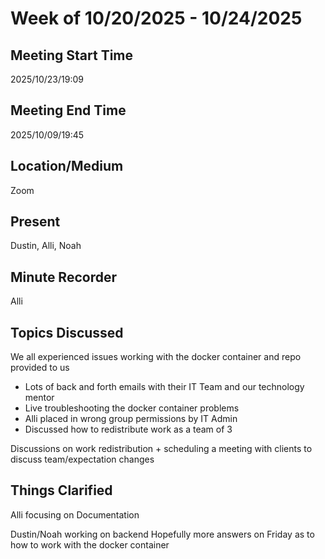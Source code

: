 # Week of 10/20/2025 - 10/24/2025

## Meeting Start Time

2025/10/23/19:09

## Meeting End Time

2025/10/09/19:45

## Location/Medium

Zoom

## Present

Dustin, Alli, Noah

## Minute Recorder

Alli

## Topics Discussed

We all experienced issues working with the docker container and repo provided to us
- Lots of back and forth emails with their IT Team and our technology mentor
- Live troubleshooting the docker container problems
- Alli placed in wrong group permissions by IT Admin
- Discussed how to redistribute work as a team of 3

Discussions on work redistribution + scheduling a meeting with clients to discuss team/expectation changes


## Things Clarified

Alli focusing on Documentation

Dustin/Noah working on backend
Hopefully more answers on Friday as to how to work with the docker container
